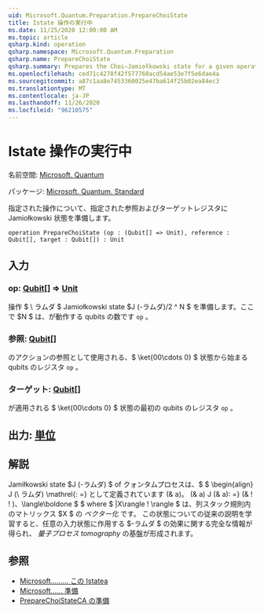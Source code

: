 ```yaml
---
uid: Microsoft.Quantum.Preparation.PrepareChoiState
title: Istate 操作の実行中
ms.date: 11/25/2020 12:00:00 AM
ms.topic: article
qsharp.kind: operation
qsharp.namespace: Microsoft.Quantum.Preparation
qsharp.name: PrepareChoiState
qsharp.summary: Prepares the Choi–Jamiołkowski state for a given operation onto given reference and target registers.
ms.openlocfilehash: ced71c4278f42f577760acd54ae53e7f5e6dae4a
ms.sourcegitcommit: a87c1aa8e7453360025e47ba614f25b02ea84ec3
ms.translationtype: MT
ms.contentlocale: ja-JP
ms.lasthandoff: 11/26/2020
ms.locfileid: "96210575"
---
```

# <a name="preparechoistate-operation"></a>Istate 操作の実行中

名前空間: [Microsoft. Quantum](xref:Microsoft.Quantum.Preparation)

パッケージ: [Microsoft. Quantum. Standard](https://nuget.org/packages/Microsoft.Quantum.Standard)


指定された操作について、指定された参照およびターゲットレジスタに Jamiołkowski 状態を準備します。

```qsharp
operation PrepareChoiState (op : (Qubit[] => Unit), reference : Qubit[], target : Qubit[]) : Unit
```


## <a name="input"></a>入力

### <a name="op--qubit--unit"></a>op: [Qubit](xref:microsoft.quantum.lang-ref.qubit)[] => [Unit](xref:microsoft.quantum.lang-ref.unit) 

操作 $ \ ラムダ $ Jamiołkowski state $J (-ラムダ)/2 ^ N $ を準備します。ここで $N $ は、が動作する qubits の数です `op` 。


### <a name="reference--qubit"></a>参照: [Qubit](xref:microsoft.quantum.lang-ref.qubit)[]

のアクションの参照として使用される、$ \ket{00\cdots 0} $ 状態から始まる qubits のレジスタ `op` 。


### <a name="target--qubit"></a>ターゲット: [Qubit](xref:microsoft.quantum.lang-ref.qubit)[]

が適用される $ \ket{00\cdots 0} $ 状態の最初の qubits のレジスタ `op` 。



## <a name="output--unit"></a>出力: [単位](xref:microsoft.quantum.lang-ref.unit)



## <a name="remarks"></a>解説

Jamiłkowski state $J (-ラムダ) $ of クォンタムプロセスは、$ $ \begin{align} J (\ ラムダ) \mathrel{: =} として定義されています (& a)。 (& a) J (& a): =} (& \! \! )、\langle\boldone $ $ where $ |X\rangle \! \rangle $ は、列スタック規則内のマトリックス $X $ の *ベクター化* です。 この状態についての従来の説明を学習すると、任意の入力状態に作用する $-ラムダ $ の効果に関する完全な情報が得られ、 *量子プロセス tomography* の基盤が形成されます。

## <a name="see-also"></a>参照

- [Microsoft......... この Istatea](xref:Microsoft.Quantum.Preparation.PrepareChoiStateA)
- [Microsoft...... 準備](xref:Microsoft.Quantum.Preparation.PrepareChoiStateC)
- [PrepareChoiStateCA の準備](xref:Microsoft.Quantum.Preparation.PrepareChoiStateCA)